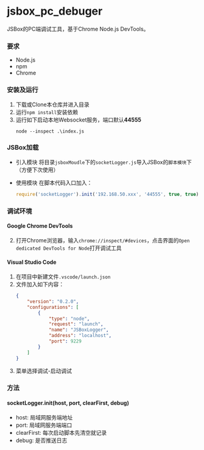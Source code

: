 # jsbox_pc_debuger
JSBox的PC端调试工具，基于Chrome Node.js DevTools。

### 要求
- Node.js
- npm
- Chrome

### 安装及运行

1. 下载或Clone本仓库并进入目录
2. 运行``npm install``安装依赖
3. 运行如下启动本地Websocket服务，端口默认**44555**
    ```shell
    node --inspect .\index.js
    ```

### JSBox加载

- 引入模块
  将目录``jsboxMoudle``下的``socketLogger.js``导入JSBox的``脚本模块``下（方便下次使用）

- 使用模块
  在脚本代码入口加入：
  ```javascript
  require('socketLogger').init('192.168.50.xxx', '44555', true, true);
  ```

### 调试环境

#### Google Chrome DevTools

2. 打开Chrome浏览器，输入``chrome://inspect/#devices``，点击界面的``Open dedicated DevTools for Node``打开调试工具

#### Visual Studio Code

1. 在项目中新建文件``.vscode/launch.json``
2. 文件加入如下内容：
    ```json
    {
        "version": "0.2.0",
        "configurations": [
            {
                "type": "node",
                "request": "launch",
                "name": "JSBoxLogger",
                "address": "localhost",
                "port": 9229
            }
        ]
    }
    ```
3. 菜单选择调试-启动调试

### 方法

#### socketLogger.init(host, port, clearFirst, debug)

- host: 局域网服务端地址
- port: 局域网服务端端口
- clearFirst: 每次启动脚本先清空就记录
- debug: 是否推送日志